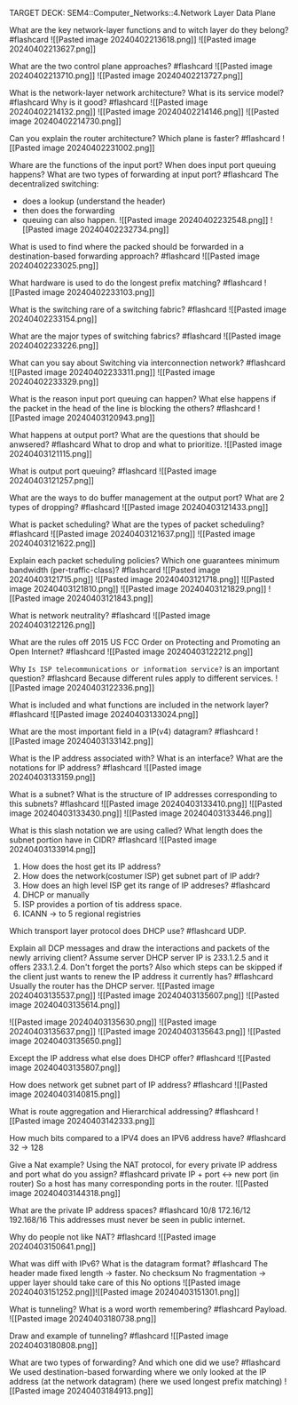 TARGET DECK: SEM4::Computer_Networks::4.Network Layer Data Plane

What are the key network-layer functions and to witch layer do they belong? #flashcard 
![[Pasted image 20240402213618.png]]
![[Pasted image 20240402213627.png]]
<!--ID: 1712086938919-->



What are the two control plane approaches? #flashcard 
![[Pasted image 20240402213710.png]]
![[Pasted image 20240402213727.png]]
<!--ID: 1712086938924-->


What is the network-layer network architecture? 
What is its service model? #flashcard 
Why is it good? #flashcard 
![[Pasted image 20240402214132.png]]
![[Pasted image 20240402214146.png]]
![[Pasted image 20240402214730.png]]
<!--ID: 1712086938929-->

Can you explain the router architecture?
Which plane is faster? #flashcard 
![[Pasted image 20240402231002.png]]
<!--ID: 1712093617924-->





Whare are the functions of the input port? 
When does input port queuing happens? 
What are two types of forwarding at input port? #flashcard 
The decentralized switching:
- does a lookup (understand the header)
- then does the forwarding
- queuing can also happen.
![[Pasted image 20240402232548.png]]
![[Pasted image 20240402232734.png]]
<!--ID: 1712093617930-->


What is used to find where the packed should be forwarded in a destination-based forwarding approach? #flashcard 
![[Pasted image 20240402233025.png]]
<!--ID: 1712093617942-->


What hardware is used to do the longest prefix matching? #flashcard 
![[Pasted image 20240402233103.png]]
<!--ID: 1712093617946-->



What is the switching rare of a switching fabric? #flashcard 
![[Pasted image 20240402233154.png]]
<!--ID: 1712093617951-->


What are the major types of switching fabrics? #flashcard 
![[Pasted image 20240402233226.png]]
<!--ID: 1712093617955-->



What can you say about Switching via interconnection network? #flashcard 
![[Pasted image 20240402233311.png]]
![[Pasted image 20240402233329.png]]
<!--ID: 1712093617959-->

What is the reason input port queuing can happen? 
What else happens if the packet in the head of the line is blocking the others? #flashcard 
![[Pasted image 20240403120943.png]]
<!--ID: 1712139110855-->


What happens at output port? 
What are the questions that should be anwsered? #flashcard 
What to drop and what to prioritize.
![[Pasted image 20240403121115.png]]
<!--ID: 1712139110860-->


What is output port queuing? #flashcard 
![[Pasted image 20240403121257.png]]
<!--ID: 1712139286287-->



What are the ways to do buffer management at the output port? 
What are 2 types of dropping? #flashcard 
![[Pasted image 20240403121433.png]]
<!--ID: 1712139286295-->

What is packet scheduling?
What are the types of packet scheduling? #flashcard 
![[Pasted image 20240403121637.png]]
![[Pasted image 20240403121622.png]]
<!--ID: 1712139734535-->



Explain each packet scheduling policies? 
Which one guarantees minimum bandwidth
(per-traffic-class)? #flashcard 
![[Pasted image 20240403121715.png]]
![[Pasted image 20240403121718.png]]
![[Pasted image 20240403121810.png]]
![[Pasted image 20240403121829.png]]
![[Pasted image 20240403121843.png]]
<!--ID: 1712139734540-->



What is network neutrality? #flashcard 
![[Pasted image 20240403122126.png]]
<!--ID: 1712139734545-->


What are the rules off 2015 US FCC Order on Protecting and Promoting an Open Internet? #flashcard 
![[Pasted image 20240403122212.png]]
<!--ID: 1712139734549-->


Why `Is ISP telecommunications or information service?` is an important question? #flashcard 
Because different rules apply to different services.
![[Pasted image 20240403122336.png]]
<!--ID: 1712143928606-->



What is included and what functions are included in the network layer? #flashcard 
![[Pasted image 20240403133024.png]]
<!--ID: 1712143928611-->


What are the most important field in a IP(v4) datagram? #flashcard 
![[Pasted image 20240403133142.png]]
<!--ID: 1712143928615-->




What is the IP address associated with?
What is an interface? 
What are the notations for IP address? #flashcard 
![[Pasted image 20240403133159.png]]
<!--ID: 1712143928620-->


What is a subnet? 
What is the structure of IP addresses corresponding to this subnets? #flashcard 
![[Pasted image 20240403133410.png]]
![[Pasted image 20240403133430.png]]
![[Pasted image 20240403133446.png]]
<!--ID: 1712149605888-->


What is this slash notation we are using called?
What length does the subnet portion have in CIDR? #flashcard 
![[Pasted image 20240403133914.png]]
<!--ID: 1712149605895-->



1. How does the host get its IP address?
2. How does the network(costumer ISP) get subnet part of IP addr?
3. How does an high level ISP get its range of IP addreses? #flashcard 
1. DHCP or manually
2. ISP provides a portion of tis address space. 
3. ICANN -> to 5 regional registries
<!--ID: 1712149605899-->



Which transport layer protocol does DHCP use? #flashcard 
UDP. 
<!--ID: 1712149605904-->


Explain all DCP messages and draw the interactions and packets of the newly arriving client? Assume server DHCP server IP is 233.1.2.5 and it offers 233.1.2.4. Don't forget the ports?  Also which steps can be skipped if the client just wants to renew the IP address it currently has? #flashcard 
Usually the router has the DHCP server.
![[Pasted image 20240403135537.png]]
![[Pasted image 20240403135607.png]]
![[Pasted image 20240403135614.png]]
<!--ID: 1712149605909-->


![[Pasted image 20240403135630.png]]
![[Pasted image 20240403135637.png]]
![[Pasted image 20240403135643.png]]
![[Pasted image 20240403135650.png]]

Except the IP address what else does DHCP offer? #flashcard 
![[Pasted image 20240403135807.png]]
<!--ID: 1712149605914-->



How does network get subnet part of IP address? #flashcard 
![[Pasted image 20240403140815.png]]
<!--ID: 1712149605919-->


What is route aggregation and Hierarchical addressing? #flashcard 
![[Pasted image 20240403142333.png]]
<!--ID: 1712149605926-->


How much bits compared to a IPV4 does an IPV6 address have? #flashcard 
32 -> 128
<!--ID: 1712149605934-->


Give a Nat example?
Using the NAT protocol, for every private IP address and port what do you assign? #flashcard 
private IP + port <-> new port (in router)
So a host has many corresponding ports in the router.
![[Pasted image 20240403144318.png]]
<!--ID: 1712149605942-->



What are the private IP address spaces? #flashcard 
10/8
172.16/12
192.168/16
This addresses must never be seen in public internet.
<!--ID: 1712149605947-->



Why do people not like NAT? #flashcard 
![[Pasted image 20240403150641.png]]
<!--ID: 1712149605954-->


What was diff with IPv6? 
What is the datagram format? #flashcard 
The header made fixed length -> faster.
No checksum
No fragmentation   -> upper layer should take care of this
No options
![[Pasted image 20240403151252.png]]![[Pasted image 20240403151301.png]]
<!--ID: 1712150009542-->


What is tunneling? 
What is a word worth remembering? #flashcard 
Payload.
![[Pasted image 20240403180738.png]]
<!--ID: 1712161531756-->


Draw and example of tunneling? #flashcard 
![[Pasted image 20240403180808.png]]
<!--ID: 1712161531763-->


What are two types of forwarding? 
And which one did we use? #flashcard 
We used destination-based forwarding where we only looked at the IP address (at the network datagram) (here we used longest prefix matching)
![[Pasted image 20240403184913.png]]
<!--ID: 1712162983899-->





